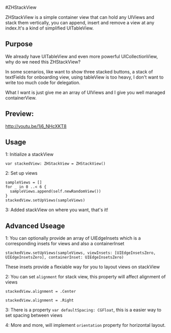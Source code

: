 #ZHStackView

ZHStackView is a simple container view that can hold any UIViews and stack them vertically, you can append, insert and remove a view at any index.It's a kind of simplified UITableView.

## Purpose
We already have UITableView and even more powerful UICollectionView, why do we need this ZHStackView?

In some scenarios, like want to show three stacked buttons, a stack of textFields for onboarding view, using tableView is too heavy, I don't want to write too much code for delegation. 

What I want is just give me an array of UIViews and I give you well managed containerView.

## Preview:
http://youtu.be/1j6_NHcXKT8

## Usage
1: Initialize a stackView

`var stackedView: ZHStackView = ZHStackView()`

2: Set up views
```
sampleViews = []
for _ in 0 ..< 6 {
  sampleViews.append(self.newRandomView())
}
stackedView.setUpViews(sampleViews)
```

3: Added stackView on where you want, that's it!

## Advanced Useage

1: You can optionally provide an array of UIEdgeInsets which is a corresponding insets for views and also a containerInset

`stackedView.setUpViews(sampleViews, viewInsets: [UIEdgeInsetsZero, UIEdgeInsetsZero], containerInset: UIEdgeInsetsZero)`

These insets provide a flexiable way for you to layout views on stackView

2: You can set `alignment` for stack view, this property will affect alignment of views

`stackedView.alignment = .Center`

`stackedView.alignment = .Right`

3: There is a property `var defaultSpacing: CGFloat`, this is a easier way to set spacing between views

4: More and more, will implement `orientation` property for horizontal layout.
